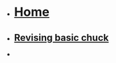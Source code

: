 <!-- docs/_sidebar.md -->

* [<h1>Home</h1>](/)
* [<h2>Revising basic chuck</h2>](code16/README.md)
* 